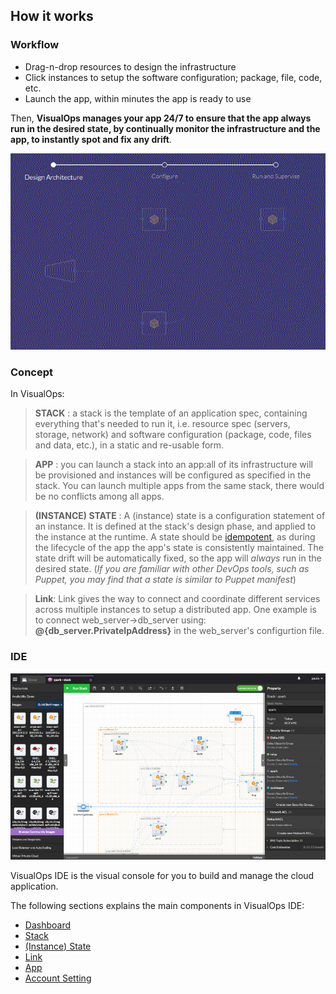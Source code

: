 ## How it works

### Workflow
- Drag-n-drop resources to design the infrastructure
- Click instances to setup the software configuration; package, file, code, etc.
- Launch the app, within minutes the app is ready to use

Then, **VisualOps manages your app 24/7 to ensure that the app always run in the desired state, by continually monitor the infrastructure and the app, to instantly spot and fix any drift**.

![](https://raw.githubusercontent.com/MadeiraCloud/docs-image/master/workflow.gif)

### Concept

In VisualOps:

> **STACK** : a stack is the template of an application spec, containing everything that's needed to run it, i.e. resource spec (servers, storage, network) and software configuration (package, code, files and data, etc.), in a static and re-usable form.


> **APP** : you can launch a stack into an app:all of its infrastructure will be provisioned and instances will be configured as specified in the stack. You can launch multiple apps from the same stack, there would be no conflicts among all apps.

> **(INSTANCE) STATE** : A (instance) state is a configuration statement of an instance. It is defined at the stack's design phase, and  applied to the instance at the runtime. A state should be [idempotent](http://en.wikipedia.org/wiki/Idempotence), as during the lifecycle of the app the app's state is consistently maintained. The state drift will be automatically fixed, so the app will *always* run in the desired state. (*If you are familiar with other DevOps tools, such as Puppet, you may find that a state is similar to Puppet manifest*)

> **Link**: Link gives the way to connect and coordinate different services across multiple instances to setup a distributed app. One example is to connect web_server->db_server using: ****@{db_server.PrivateIpAddress}**** in the web_server's configurtion file.

### IDE

![](https://raw.githubusercontent.com/MadeiraCloud/docs-image/master/ide_stack_all.png)<br />

VisualOps IDE is the visual console for you to build and manage the cloud application.

The following sections explains the main components in VisualOps IDE:

- [Dashboard](./dashboard.md)
- [Stack](./stack.md)
- [(Instance) State](./instance_state.md)
- [Link](./link.md)
- [App](./app.md)
- [Account Setting](./account_setting.md)

